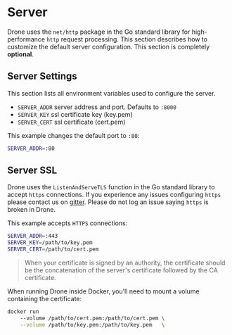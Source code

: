 # Server

Drone uses the `net/http` package in the Go standard library for high-performance `http` request processing. This section describes how to customize the default server configuration. This section is completely **optional**.

## Server Settings

This section lists all environment variables used to configure the server.

* `SERVER_ADDR` server address and port. Defaults to `:8000`
* `SERVER_KEY` ssl certificate key (key.pem)
* `SERVER_CERT` ssl certificate (cert.pem)

This example changes the default port to `:80`:

```bash
SERVER_ADDR=:80
```

## Server SSL

Drone uses the `ListenAndServeTLS` function in the Go standard library to accept `https` connections. If you experience any issues configuring `https` please contact us on [gitter](https://gitter.im/drone/drone). Please do not log an issue saying `https` is broken in Drone.

This example accepts `HTTPS` connections:

```bash
SERVER_ADDR=:443
SERVER_KEY=/path/to/key.pem
SERVER_CERT=/path/to/cert.pem
```

> When your certificate is signed by an authority, the certificate should be the concatenation of the server's certificate followed by the CA certificate.

When running Drone inside Docker, you'll need to mount a volume containing the certificate:

```bash
docker run
    --volume /path/to/cert.pem:/path/to/cert.pem \
    --volume /path/to/key.pem:/path/to/key.pem   \
```
